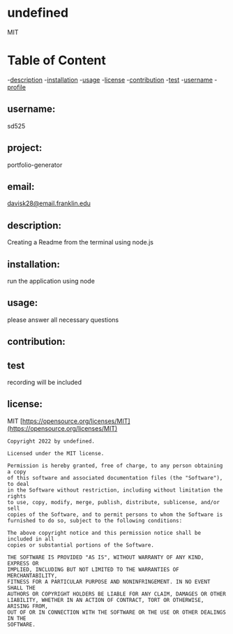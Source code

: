 # undefined

  MIT
  
  # Table of Content
  -[description](#description)
  -[installation](#installation)
  -[usage](#usage)
  -[license](#license)
  -[contribution](#contribution)
  -[test](#test)
  -[username](#username)
  -[profile](#profile)
  
  
  ## username:
  sd525
  
 
  ## project:
  portfolio-generator

  
  ## email:
  davisk28@email.franklin.edu
  

  ## description:
  Creating a Readme from the terminal using node.js
  
 
  ## installation:
  run the application using node

  
  ## usage:
  please answer all necessary questions
  
  
  ## contribution:
  
  
  
  ## test
  recording will be included
  
  
  ## license:
  MIT
  [https://opensource.org/licenses/MIT](https://opensource.org/licenses/MIT)
  
    Copyright 2022 by undefined.
    
    Licensed under the MIT license.
    
    Permission is hereby granted, free of charge, to any person obtaining a copy
    of this software and associated documentation files (the "Software"), to deal
    in the Software without restriction, including without limitation the rights
    to use, copy, modify, merge, publish, distribute, sublicense, and/or sell
    copies of the Software, and to permit persons to whom the Software is
    furnished to do so, subject to the following conditions:
    
    The above copyright notice and this permission notice shall be included in all
    copies or substantial portions of the Software. 
    
    THE SOFTWARE IS PROVIDED "AS IS", WITHOUT WARRANTY OF ANY KIND, EXPRESS OR
    IMPLIED, INCLUDING BUT NOT LIMITED TO THE WARRANTIES OF MERCHANTABILITY,
    FITNESS FOR A PARTICULAR PURPOSE AND NONINFRINGEMENT. IN NO EVENT SHALL THE
    AUTHORS OR COPYRIGHT HOLDERS BE LIABLE FOR ANY CLAIM, DAMAGES OR OTHER
    LIABILITY, WHETHER IN AN ACTION OF CONTRACT, TORT OR OTHERWISE, ARISING FROM,
    OUT OF OR IN CONNECTION WITH THE SOFTWARE OR THE USE OR OTHER DEALINGS IN THE
    SOFTWARE.

 